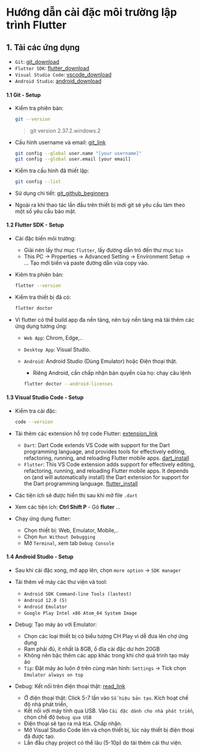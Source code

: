 # Hướng dẫn cài đặc môi trường lập trình Flutter

## 1. Tải các ứng dụng

- `Git`: [git_download](https://git-scm.com/downloads)
- `Flutter SDK`: [flutter_download](https://docs.flutter.dev/get-started/install/windows#get-the-flutter-sdk)
- `Visual Studio Code`: [vscode_download](https://code.visualstudio.com/download)
- `Android Studio`: [android_download](https://developer.android.com/studio)

#### 1.1 Git - Setup

- Kiểm tra phiên bản:

  ```bash
  git --version
  ```

  > git version 2.37.2.windows.2

- Cấu hình username và email: [git_link](https://git-scm.com/book/en/v2/Getting-Started-First-Time-Git-Setup)
  ```bash
  git config --global user.name "[your username]"
  git config --global user.email [your email]
  ```
- Kiểm tra cấu hình đã thiết lập:

  ```bash
  git config --list
  ```

- Sử dụng chi tiết: [git_github_beginners](https://product.hubspot.com/blog/git-and-github-tutorial-for-beginners)
- Ngoài ra khi thao tác lần đầu trên thiết bị mới git sẽ yêu cầu làm theo một số yêu cầu bảo mật.

#### 1.2 Flutter SDK - Setup

- Cài đặc biến môi trường:
  - Giải nén lấy thư mục `flutter`, lấy đường dẫn trỏ đến thư mục `bin`
  - This PC -> Properties -> Advanced Setting -> Environment Setup -> ... Tạo mới biến và paste đường dẫn vừa copy vào.
- Kiêm tra phiên bản:
  ```bash
  flutter --version
  ```
- Kiểm tra thiết bị đã có:
  ```bash
  flutter doctor
  ```
- Vì flutter có thể build app đa nền tảng, nên tuỳ nền tảng mà tải thêm các ứng dụng tương ứng:

  - `Web App`: Chrom, Edge,..
  - `Desktop App`: Visual Studio.
  - `Android`: Android Studio (Dùng Emulator) hoặc Điện thoại thật.

    - Riêng Android, cần chấp nhận bản quyền của họ: chạy câu lệnh

    ```bash
    flutter doctor --android-licenses
    ```

#### 1.3 Visual Studio Code - Setup

- Kiểm tra cài đặc:

  ```bash
  code --version
  ```

- Tải thêm các extension hỗ trợ code Flutter: [extension_link](https://docs.flutter.dev/get-started/editor?tab=vscode)

  - `Dart`: Dart Code extends VS Code with support for the Dart programming language, and provides tools for effectively editing, refactoring, running, and reloading Flutter mobile apps. [dart_install](https://marketplace.visualstudio.com/items?itemName=Dart-Code.dart-code)
  - `Flutter`: This VS Code extension adds support for effectively editing, refactoring, running, and reloading Flutter mobile apps. It depends on (and will automatically install) the Dart extension for support for the Dart programming language. [flutter_install](https://marketplace.visualstudio.com/items?itemName=Dart-Code.flutter)

- Các tiện ích sẽ được hiển thị sau khi mở file `.dart`
- Xem các tiện ích: **Ctrl Shift P** - Gõ **fluter** ...
- Chạy ứng dụng flutter:
  - Chọn thiết bị: Web, Emulator, Mobile,..
  - Chọn `Run Without Debugging`
  - Mở `Terminal`, xem tab `Debug Console`

#### 1.4 Android Studio - Setup

- Sau khi cài đặc xong, mở app lên, chọn `more option` -> `SDK manager`
- Tải thêm về máy các thư viện và tool:

  - `Android SDK Command-line Tools (lastest)`
  - `Android 12.0 (S)`
  - `Android Emulator`
  - `Google Play Intel x86 Atom_64 System Image`

- Debug: Tạo máy ảo với Emulator:

  - Chọn các loại thiết bị có biểu tượng CH Play vì dễ đưa lên chợ ứng dụng
  - Ram phải đủ, ít nhất là 8GB, ổ đĩa cài đặc dư hơn 20GB
  - Không nên bậc thêm các app khác trong khi chờ quá trình tạo máy ảo
  - `Tip`: Đặt máy ảo luôn ở trên cùng màn hình: `Settings` -> Tick chọn `Emulator always on top`

- Debug: Kết nối trên điện thoại thật: [read_link](https://docs.flutter.dev/get-started/install/windows#set-up-your-android-device)
  - Ở điện thoại thật: Click 5-7 lần vào `Số hiệu bản tạo`. Kích hoạt chế độ nhà phát triển,
  - Kết nối với máy tính qua USB. Vào `Cài đặc dành cho nhà phát triển`, chọn chế độ `Debug qua USB`
  - Điện thoại sẽ tạo ra mã `RSA`. Chấp nhận.
  - Mở Visual Studio Code lên và chọn thiết bị, lúc này thiết bị điện thoại đã được tạo.
  - Lần đầu chạy project có thể lâu (5-10p) do tải thêm cái thư viện.
